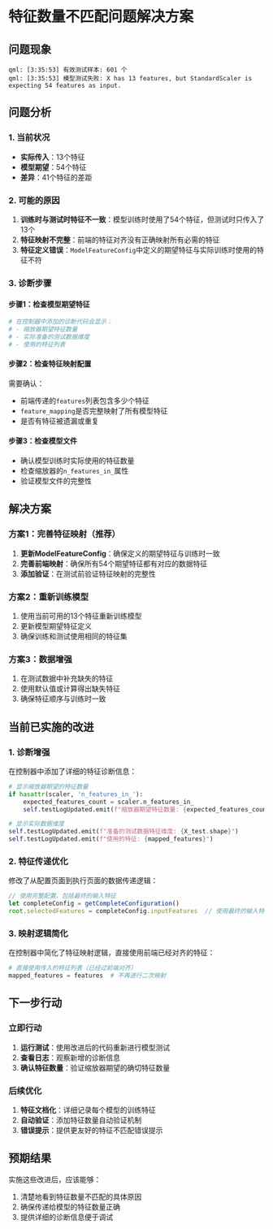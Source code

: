 # 特征数量不匹配问题解决方案

## 问题现象
```
qml: [3:35:53] 有效测试样本: 601 个
qml: [3:35:53] 模型测试失败: X has 13 features, but StandardScaler is expecting 54 features as input.
```

## 问题分析

### 1. 当前状况
- **实际传入**：13个特征
- **模型期望**：54个特征
- **差异**：41个特征的差距

### 2. 可能的原因
1. **训练时与测试时特征不一致**：模型训练时使用了54个特征，但测试时只传入了13个
2. **特征映射不完整**：前端的特征对齐没有正确映射所有必需的特征
3. **特征定义错误**：`ModelFeatureConfig`中定义的期望特征与实际训练时使用的特征不符

### 3. 诊断步骤

#### 步骤1：检查模型期望特征
```python
# 在控制器中添加的诊断代码会显示：
# - 缩放器期望特征数量
# - 实际准备的测试数据维度
# - 使用的特征列表
```

#### 步骤2：检查特征映射配置
需要确认：
- 前端传递的`features`列表包含多少个特征
- `feature_mapping`是否完整映射了所有模型特征
- 是否有特征被遗漏或重复

#### 步骤3：检查模型文件
- 确认模型训练时实际使用的特征数量
- 检查缩放器的`n_features_in_`属性
- 验证模型文件的完整性

## 解决方案

### 方案1：完善特征映射（推荐）
1. **更新ModelFeatureConfig**：确保定义的期望特征与训练时一致
2. **完善前端映射**：确保所有54个期望特征都有对应的数据特征
3. **添加验证**：在测试前验证特征映射的完整性

### 方案2：重新训练模型
1. 使用当前可用的13个特征重新训练模型
2. 更新模型期望特征定义
3. 确保训练和测试使用相同的特征集

### 方案3：数据增强
1. 在测试数据中补充缺失的特征
2. 使用默认值或计算得出缺失特征
3. 确保特征顺序与训练时一致

## 当前已实施的改进

### 1. 诊断增强
在控制器中添加了详细的特征诊断信息：
```python
# 显示缩放器期望的特征数量
if hasattr(scaler, 'n_features_in_'):
    expected_features_count = scaler.n_features_in_
    self.testLogUpdated.emit(f"缩放器期望特征数量: {expected_features_count}")

# 显示实际数据维度
self.testLogUpdated.emit(f"准备的测试数据特征维度: {X_test.shape}")
self.testLogUpdated.emit(f"使用的特征: {mapped_features}")
```

### 2. 特征传递优化
修改了从配置页面到执行页面的数据传递逻辑：
```javascript
// 使用完整配置，包括最终的输入特征
let completeConfig = getCompleteConfiguration()
root.selectedFeatures = completeConfig.inputFeatures  // 使用最终的输入特征
```

### 3. 映射逻辑简化
在控制器中简化了特征映射逻辑，直接使用前端已经对齐的特征：
```python
# 直接使用传入的特征列表（已经过前端对齐）
mapped_features = features  # 不再进行二次映射
```

## 下一步行动

### 立即行动
1. **运行测试**：使用改进后的代码重新进行模型测试
2. **查看日志**：观察新增的诊断信息
3. **确认特征数量**：验证缩放器期望的确切特征数量

### 后续优化
1. **特征文档化**：详细记录每个模型的训练特征
2. **自动验证**：添加特征数量自动验证机制
3. **错误提示**：提供更友好的特征不匹配错误提示

## 预期结果
实施这些改进后，应该能够：
1. 清楚地看到特征数量不匹配的具体原因
2. 确保传递给模型的特征数量正确
3. 提供详细的诊断信息便于调试
